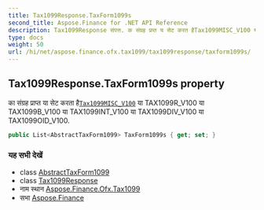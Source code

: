 ```yaml
---
title: Tax1099Response.TaxForm1099s
second_title: Aspose.Finance for .NET API Reference
description: Tax1099Response संपत्त. क संग्रह प्रप्त य सेट करत हैTax1099MISC_V100 य TAX1099R_V100 य TAX1099B_V100 य TAX1099INT_V100 य TAX1099DIV_V100 य TAX1099OID_V100.
type: docs
weight: 50
url: /hi/net/aspose.finance.ofx.tax1099/tax1099response/taxform1099s/
---
```

## Tax1099Response.TaxForm1099s property

का संग्रह प्राप्त या सेट करता है[`Tax1099MISC_V100`](../../tax1099misc_v100/) या TAX1099R_V100 या TAX1099B_V100 या TAX1099INT_V100 या TAX1099DIV_V100 या TAX1099OID_V100.

```csharp
public List<AbstractTaxForm1099> TaxForm1099s { get; set; }
```

### यह सभी देखें

* class [AbstractTaxForm1099](../../abstracttaxform1099/)
* class [Tax1099Response](../)
* नाम स्थान [Aspose.Finance.Ofx.Tax1099](../../tax1099response/)
* सभा [Aspose.Finance](../../../)


